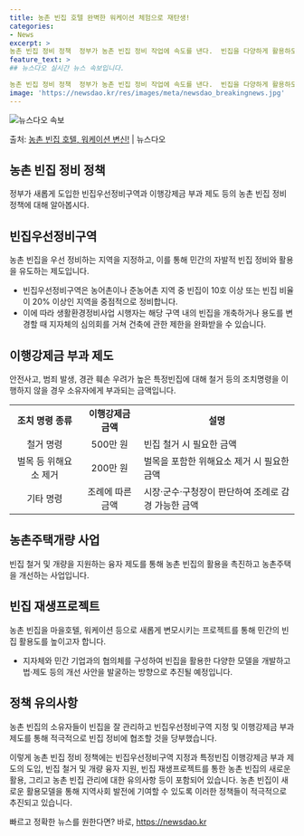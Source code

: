 ```yaml
---
title: 농촌 빈집 호텔 완벽한 워케이션 체험으로 재탄생!
categories:
- News
excerpt: >
농촌 빈집 정비 정책  정부가 농촌 빈집 정비 작업에 속도를 낸다.  빈집을 다양하게 활용하도록 빈집은행과 …
feature_text: >
## 뉴스다오 실시간 뉴스 속보입니다.

농촌 빈집 정비 정책  정부가 농촌 빈집 정비 작업에 속도를 낸다.  빈집을 다양하게 활용하도록 빈집은행과 …
image: 'https://newsdao.kr/res/images/meta/newsdao_breakingnews.jpg'
---
```


![뉴스다오 속보](https://newsdao.kr/res/images/meta/newsdao_breakingnews.jpg)

<p>출처: <a href="https://newsdao.kr/4555" rel="dofollow">농촌 빈집 호텔, 워케이션 변신!</a> | 뉴스다오</p>

<h2 data-ke-size="size26">농촌 빈집 정비 정책</h2>
<p data-ke-size="size16">정부가 새롭게 도입한 빈집우선정비구역과 이행강제금 부과 제도 등의 농촌 빈집 정비 정책에 대해 알아봅시다.</p>

<h2 data-ke-size="size24">빈집우선정비구역</h2>
<p data-ke-size="size16">농촌 빈집을 우선 정비하는 지역을 지정하고, 이를 통해 민간의 자발적 빈집 정비와 활용을 유도하는 제도입니다.</p>
<ul>
  <li>빈집우선정비구역은 농어촌이나 준농어촌 지역 중 빈집이 10호 이상 또는 빈집 비율이 20% 이상인 지역을 중점적으로 정비합니다.</li>
  <li>이에 따라 생활환경정비사업 시행자는 해당 구역 내의 빈집을 개축하거나 용도를 변경할 때 지자체의 심의회를 거쳐 건축에 관한 제한을 완화받을 수 있습니다.</li>
</ul>

<h2 data-ke-size="size24">이행강제금 부과 제도</h2>
<p data-ke-size="size16">안전사고, 범죄 발생, 경관 훼손 우려가 높은 특정빈집에 대해 철거 등의 조치명령을 이행하지 않을 경우 소유자에게 부과되는 금액입니다.</p>
<table>
  <tr>
    <td style="text-align: center; height: 17px;"><b>조치 명령 종류</b></td>
    <td style="text-align: center; height: 17px;"><b>이행강제금 금액</b></td>
    <td style="text-align: center; height: 17px;"><b>설명</b></td>
  </tr>
  <tr>
    <td style="text-align: center; height: 17px;">철거 명령</td>
    <td style="text-align: center; height: 17px;">500만 원</td>
    <td>빈집 철거 시 필요한 금액</td>
  </tr>
  <tr>
    <td style="text-align: center; height: 17px;">벌목 등 위해요소 제거</td>
    <td style="text-align: center; height: 17px;">200만 원</td>
    <td>벌목을 포함한 위해요소 제거 시 필요한 금액</td>
  </tr>
  <tr>
    <td style="text-align: center; height: 17px;">기타 명령</td>
    <td style="text-align: center; height: 17px;">조례에 따른 금액</td>
    <td>시장·군수·구청장이 판단하여 조례로 감경 가능한 금액</td>
  </tr>
</table>

<h2 data-ke-size="size24">농촌주택개량 사업</h2>
<p data-ke-size="size16">빈집 철거 및 개량을 지원하는 융자 제도를 통해 농촌 빈집의 활용을 촉진하고 농촌주택을 개선하는 사업입니다.</p>

<h2 data-ke-size="size24">빈집 재생프로젝트</h2>
<p data-ke-size="size16">농촌 빈집을 마을호텔, 워케이션 등으로 새롭게 변모시키는 프로젝트를 통해 민간의 빈집 활용도를 높이고자 합니다.</p>
<ul>
  <li>지자체와 민간 기업과의 협의체를 구성하여 빈집을 활용한 다양한 모델을 개발하고 법·제도 등의 개선 사안을 발굴하는 방향으로 추진될 예정입니다.</li>
</ul>

<h2 data-ke-size="size24">정책 유의사항</h2>
<p data-ke-size="size16">농촌 빈집의 소유자들이 빈집을 잘 관리하고 빈집우선정비구역 지정 및 이행강제금 부과 제도를 통해 적극적으로 빈집 정비에 협조할 것을 당부했습니다.</p>

이렇게 농촌 빈집 정비 정책에는 빈집우선정비구역 지정과 특정빈집 이행강제금 부과 제도의 도입, 빈집 철거 및 개량 융자 지원, 빈집 재생프로젝트를 통한 농촌 빈집의 새로운 활용, 그리고 농촌 빈집 관리에 대한 유의사항 등이 포함되어 있습니다. 농촌 빈집이 새로운 활용모델을 통해 지역사회 발전에 기여할 수 있도록 이러한 정책들이 적극적으로 추진되고 있습니다. 

빠르고 정확한 뉴스를 원한다면? 바로, <a href="https://newsdao.kr" rel="dofollow">https://newsdao.kr</a>


    
